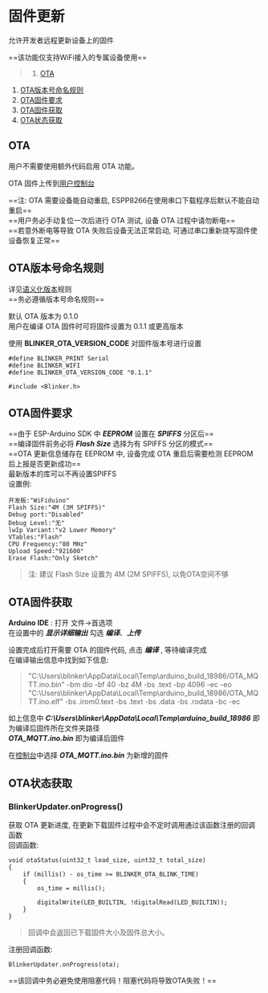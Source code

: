 # 固件更新  
允许开发者远程更新设备上的固件  

==该功能仅支持WiFi接入的专属设备使用==  

>1. [OTA](#OTA "OTA")  
1. [OTA版本号命名规则](#OTA版本号命名规则 "OTA版本号命名规则")  
2. [OTA固件要求](#OTA固件要求 "OTA固件要求")  
3. [OTA固件获取](#OTA固件获取 "OTA固件获取")  
4. [OTA状态获取](#OTA状态获取 "OTA状态获取")  

## OTA
<!-- 该功能仅支持 **WiFi** 接入, **WiFi** 已默认支持 OTA。   -->
用户不需要使用额外代码启用 OTA 功能。  

OTA 固件上传到[用户控制台](https://dev.diandeng.tech/login)  

==注: OTA 需要设备能自动重启, ESPP8266在使用串口下载程序后默认不能自动重启==  
==用户务必手动复位一次后进行 OTA 测试, 设备 OTA 过程中请勿断电==  
==若意外断电等导致 OTA 失败后设备无法正常启动, 可通过串口重新烧写固件使设备恢复正常==  

## OTA版本号命名规则
详见[语义化版本](https://semver.org/lang/zh-CN/)规则  
==务必遵循版本号命名规则==

默认 OTA 版本为 0.1.0  
用户在编译 OTA 固件时可将固件设置为 0.1.1 或更高版本  

使用 **BLINKER_OTA_VERSION_CODE** 对固件版本号进行设置
```
#define BLINKER_PRINT Serial
#define BLINKER_WIFI
#define BLINKER_OTA_VERSION_CODE "0.1.1"

#include <Blinker.h>
```

## OTA固件要求
==由于 ESP-Arduino SDK 中 ***EEPROM*** 设置在 ***SPIFFS*** 分区后==  
==编译固件前务必将 ***Flash Size*** 选择为有 SPIFFS 分区的模式==  
==OTA 更新信息储存在 EEPROM 中, 设备完成 OTA 重启后需要检测 EEPROM 后上报是否更新成功==  
最新版本的库可以不再设置SPIFFS  
设置例:
```
开发板:"WiFiduino"
Flash Size:"4M (3M SPIFFS)"
Debug port:"Disabled"
Debug Level:"无"
lwIp Variant:"v2 Lower Memory"
VTables:"Flash"
CPU Frequency:"80 MHz"
Upload Speed:"921600"
Erase Flash:"Only Sketch"
```
> 注: 建议 Flash Size 设置为 4M (2M SPIFFS), 以免OTA空间不够

## OTA固件获取
**Arduino IDE** : 打开 文件->首选项  
在设置中的 ***显示详细输出*** 勾选 ***编译***、***上传***  

设置完成后打开需要 OTA 的固件代码, 点击 ***编译*** , 等待编译完成  
在编译输出信息中找到如下信息:

> "C:\\Users\\blinker\\AppData\\Local\\Temp\\arduino_build_18986/OTA_MQTT.ino.bin" -bm dio -bf 40 -bz 4M -bs .text -bp 4096 -ec -eo  
> "C:\\Users\\blinker\\AppData\\Local\\Temp\\arduino_build_18986/OTA_MQTT.ino.elf" -bs .irom0.text -bs .text -bs .data -bs .rodata -bc -ec  

如上信息中 ***C:\\Users\\blinker\\AppData\\Local\\Temp\\arduino_build_18986*** 即为编译后固件所在文件夹路径  
***OTA_MQTT.ino.bin*** 即为编译后固件  

在[控制台](https://dev.diandeng.tech/login)中选择 ***OTA_MQTT.ino.bin*** 为新增的固件  

## OTA状态获取
### BlinkerUpdater.onProgress()
获取 OTA 更新进度, 在更新下载固件过程中会不定时调用通过该函数注册的回调函数  
回调函数:
```arduino
void otaStatus(uint32_t load_size, uint32_t total_size)
{
    if (millis() - os_time >= BLINKER_OTA_BLINK_TIME)
    {
        os_time = millis();

        digitalWrite(LED_BUILTIN, !digitalRead(LED_BUILTIN));
    }
}
```
> 回调中会返回已下载固件大小及固件总大小。  

注册回调函数:
```arduino
BlinkerUpdater.onProgress(ota);
```

==该回调中务必避免使用阻塞代码！阻塞代码将导致OTA失败！==  
